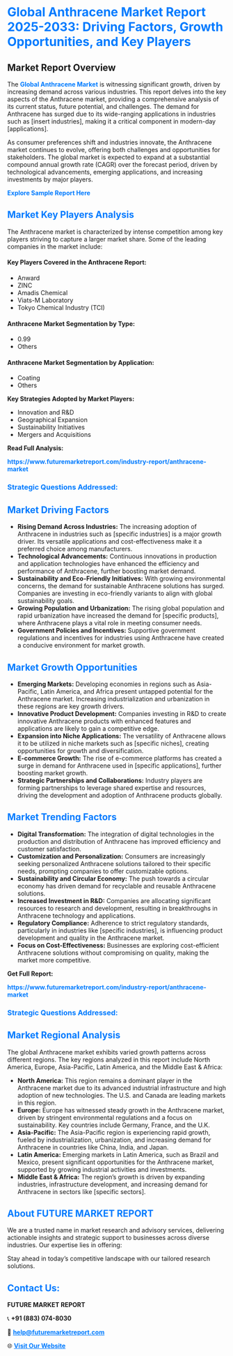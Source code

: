 <h1 style="color: #007BFF;">Global Anthracene Market Report 2025-2033: Driving Factors, Growth Opportunities, and Key Players</h1>

<section id="overview">
<h2>Market Report Overview</h2>
<p>The <a href="https://www.futuremarketreport.com/industry-report/anthracene-market" style="color: #007BFF; text-decoration: none;"><strong>Global Anthracene Market</strong></a> is witnessing significant growth, driven by increasing demand across various industries. This report delves into the key aspects of the Anthracene market, providing a comprehensive analysis of its current status, future potential, and challenges. The demand for Anthracene has surged due to its wide-ranging applications in industries such as [insert industries], making it a critical component in modern-day [applications].</p>
<p>As consumer preferences shift and industries innovate, the Anthracene market continues to evolve, offering both challenges and opportunities for stakeholders. The global market is expected to expand at a substantial compound annual growth rate (CAGR) over the forecast period, driven by technological advancements, emerging applications, and increasing investments by major players.</p>
</section>

<section id="overview">
<p><a href="https://www.futuremarketreport.com/request-sample/reportId=62405" style="color: #007BFF; text-decoration: none;"><strong>Explore Sample Report Here</strong></a></p>
</section>

<section id="key-players">
<h2 style="color: #007BFF;">Market Key Players Analysis</h2>
<p>The Anthracene market is characterized by intense competition among key players striving to capture a larger market share. Some of the leading companies in the market include:</p>
<h4>Key Players Covered in the Anthracene Report:</h4>
<ul><li>Anward</li><li>ZINC</li><li>Amadis Chemical</li><li>Viats-M Laboratory</li><li>Tokyo Chemical Industry (TCI)</li></ul>
<h4>Anthracene Market Segmentation by Type:</h4>
<ul><li>0.99</li><li>Others</li></ul>

<h4>Anthracene Market Segmentation by Application:</h4>
<ul><li>Coating</li><li>Others</li></ul>
<p><strong>Key Strategies Adopted by Market Players:</strong></p>
<ul>
<li>Innovation and R&D</li>
<li>Geographical Expansion</li>
<li>Sustainability Initiatives</li>
<li>Mergers and Acquisitions</li>
</ul>
</section>

<section>
<p><strong>Read Full Analysis: </strong></p><a href="https://www.futuremarketreport.com/industry-report/anthracene-market" style="color: #007BFF; text-decoration: none;"><strong>https://www.futuremarketreport.com/industry-report/anthracene-market</strong></a>
<h3 style="color: #007BFF;">Strategic Questions Addressed:</h3>
</section>

<section id="driving-factors">
<h2 style="color: #007BFF;">Market Driving Factors</h2>
<ul>
<li><strong>Rising Demand Across Industries:</strong> The increasing adoption of Anthracene in industries such as [specific industries] is a major growth driver. Its versatile applications and cost-effectiveness make it a preferred choice among manufacturers.</li>
<li><strong>Technological Advancements:</strong> Continuous innovations in production and application technologies have enhanced the efficiency and performance of Anthracene, further boosting market demand.</li>
<li><strong>Sustainability and Eco-Friendly Initiatives:</strong> With growing environmental concerns, the demand for sustainable Anthracene solutions has surged. Companies are investing in eco-friendly variants to align with global sustainability goals.</li>
<li><strong>Growing Population and Urbanization:</strong> The rising global population and rapid urbanization have increased the demand for [specific products], where Anthracene plays a vital role in meeting consumer needs.</li>
<li><strong>Government Policies and Incentives:</strong> Supportive government regulations and incentives for industries using Anthracene have created a conducive environment for market growth.</li>
</ul>
</section>

<section id="growth-opportunities">
<h2 style="color: #007BFF;">Market Growth Opportunities</h2>
<ul>
<li><strong>Emerging Markets:</strong> Developing economies in regions such as Asia-Pacific, Latin America, and Africa present untapped potential for the Anthracene market. Increasing industrialization and urbanization in these regions are key growth drivers.</li>
<li><strong>Innovative Product Development:</strong> Companies investing in R&D to create innovative Anthracene products with enhanced features and applications are likely to gain a competitive edge.</li>
<li><strong>Expansion into Niche Applications:</strong> The versatility of Anthracene allows it to be utilized in niche markets such as [specific niches], creating opportunities for growth and diversification.</li>
<li><strong>E-commerce Growth:</strong> The rise of e-commerce platforms has created a surge in demand for Anthracene used in [specific applications], further boosting market growth.</li>
<li><strong>Strategic Partnerships and Collaborations:</strong> Industry players are forming partnerships to leverage shared expertise and resources, driving the development and adoption of Anthracene products globally.</li>
</ul>
</section>

<section id="trending-factors">
<h2 style="color: #007BFF;">Market Trending Factors</h2>
<ul>
<li><strong>Digital Transformation:</strong> The integration of digital technologies in the production and distribution of Anthracene has improved efficiency and customer satisfaction.</li>
<li><strong>Customization and Personalization:</strong> Consumers are increasingly seeking personalized Anthracene solutions tailored to their specific needs, prompting companies to offer customizable options.</li>
<li><strong>Sustainability and Circular Economy:</strong> The push towards a circular economy has driven demand for recyclable and reusable Anthracene solutions.</li>
<li><strong>Increased Investment in R&D:</strong> Companies are allocating significant resources to research and development, resulting in breakthroughs in Anthracene technology and applications.</li>
<li><strong>Regulatory Compliance:</strong> Adherence to strict regulatory standards, particularly in industries like [specific industries], is influencing product development and quality in the Anthracene market.</li>
<li><strong>Focus on Cost-Effectiveness:</strong> Businesses are exploring cost-efficient Anthracene solutions without compromising on quality, making the market more competitive.</li>
</ul>
</section>

<section>
<p><strong>Get Full Report: </strong></p><a href="https://www.futuremarketreport.com/industry-report/anthracene-market" style="color: #007BFF; text-decoration: none;"><strong>https://www.futuremarketreport.com/industry-report/anthracene-market</strong></a>
<h3 style="color: #007BFF;">Strategic Questions Addressed:</h3>
</section>


<section id="regional-analysis">
<h2 style="color: #007BFF;">Market Regional Analysis</h2>
<p>The global Anthracene market exhibits varied growth patterns across different regions. The key regions analyzed in this report include North America, Europe, Asia-Pacific, Latin America, and the Middle East & Africa:</p>
<ul>
<li><strong>North America:</strong> This region remains a dominant player in the Anthracene market due to its advanced industrial infrastructure and high adoption of new technologies. The U.S. and Canada are leading markets in this region.</li>
<li><strong>Europe:</strong> Europe has witnessed steady growth in the Anthracene market, driven by stringent environmental regulations and a focus on sustainability. Key countries include Germany, France, and the U.K.</li>
<li><strong>Asia-Pacific:</strong> The Asia-Pacific region is experiencing rapid growth, fueled by industrialization, urbanization, and increasing demand for Anthracene in countries like China, India, and Japan.</li>
<li><strong>Latin America:</strong> Emerging markets in Latin America, such as Brazil and Mexico, present significant opportunities for the Anthracene market, supported by growing industrial activities and investments.</li>
<li><strong>Middle East & Africa:</strong> The region’s growth is driven by expanding industries, infrastructure development, and increasing demand for Anthracene in sectors like [specific sectors].</li>
</ul>
</section>

<footer>
<h2 style="color: #007BFF;">About FUTURE MARKET REPORT</h2>
<p>We are a trusted name in market research and advisory services, delivering actionable insights and strategic support to businesses across diverse industries. Our expertise lies in offering:</p>

<p>Stay ahead in today’s competitive landscape with our tailored research solutions.</p>

<h2 style="color: #007BFF;">Contact Us:</h2>
<p><strong>FUTURE MARKET REPORT</strong></p>
<p>📞 <strong>+91 (883) 074-8030</strong></p>
<p>📧 <strong><a href="mailto:help@futuremarketreport.com" style="color: #007BFF;">help@futuremarketreport.com</a></strong></p>
<p>🌐 <strong><a href="https://www.futuremarketreport.com/" style="color: #007BFF;">Visit Our Website</a></strong></p>
</footer>